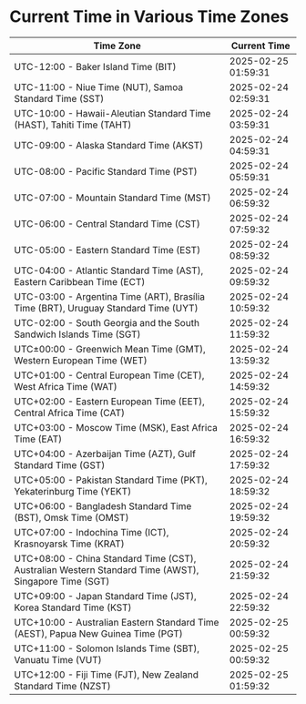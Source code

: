 # Current Time in Various Time Zones

| Time Zone | Current Time |
|-----------|--------------|
| UTC-12:00 - Baker Island Time (BIT) | 2025-02-25 01:59:31 |
| UTC-11:00 - Niue Time (NUT), Samoa Standard Time (SST) | 2025-02-24 02:59:31 |
| UTC-10:00 - Hawaii-Aleutian Standard Time (HAST), Tahiti Time (TAHT) | 2025-02-24 03:59:31 |
| UTC-09:00 - Alaska Standard Time (AKST) | 2025-02-24 04:59:31 |
| UTC-08:00 - Pacific Standard Time (PST) | 2025-02-24 05:59:31 |
| UTC-07:00 - Mountain Standard Time (MST) | 2025-02-24 06:59:32 |
| UTC-06:00 - Central Standard Time (CST) | 2025-02-24 07:59:32 |
| UTC-05:00 - Eastern Standard Time (EST) | 2025-02-24 08:59:32 |
| UTC-04:00 - Atlantic Standard Time (AST), Eastern Caribbean Time (ECT) | 2025-02-24 09:59:32 |
| UTC-03:00 - Argentina Time (ART), Brasília Time (BRT), Uruguay Standard Time (UYT) | 2025-02-24 10:59:32 |
| UTC-02:00 - South Georgia and the South Sandwich Islands Time (SGT) | 2025-02-24 11:59:32 |
| UTC±00:00 - Greenwich Mean Time (GMT), Western European Time (WET) | 2025-02-24 13:59:32 |
| UTC+01:00 - Central European Time (CET), West Africa Time (WAT) | 2025-02-24 14:59:32 |
| UTC+02:00 - Eastern European Time (EET), Central Africa Time (CAT) | 2025-02-24 15:59:32 |
| UTC+03:00 - Moscow Time (MSK), East Africa Time (EAT) | 2025-02-24 16:59:32 |
| UTC+04:00 - Azerbaijan Time (AZT), Gulf Standard Time (GST) | 2025-02-24 17:59:32 |
| UTC+05:00 - Pakistan Standard Time (PKT), Yekaterinburg Time (YEKT) | 2025-02-24 18:59:32 |
| UTC+06:00 - Bangladesh Standard Time (BST), Omsk Time (OMST) | 2025-02-24 19:59:32 |
| UTC+07:00 - Indochina Time (ICT), Krasnoyarsk Time (KRAT) | 2025-02-24 20:59:32 |
| UTC+08:00 - China Standard Time (CST), Australian Western Standard Time (AWST), Singapore Time (SGT) | 2025-02-24 21:59:32 |
| UTC+09:00 - Japan Standard Time (JST), Korea Standard Time (KST) | 2025-02-24 22:59:32 |
| UTC+10:00 - Australian Eastern Standard Time (AEST), Papua New Guinea Time (PGT) | 2025-02-25 00:59:32 |
| UTC+11:00 - Solomon Islands Time (SBT), Vanuatu Time (VUT) | 2025-02-25 00:59:32 |
| UTC+12:00 - Fiji Time (FJT), New Zealand Standard Time (NZST) | 2025-02-25 01:59:32 |
